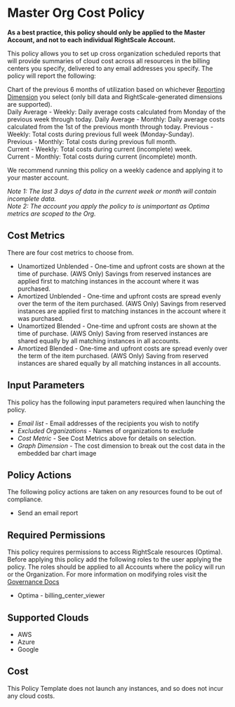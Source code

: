 # Master Org Cost Policy

**As a best practice, this policy should only be applied to the Master Account, and not to each individual RightScale Account.**

This policy allows you to set up cross organization scheduled reports that will provide summaries of cloud cost across all resources in the billing centers you specify, delivered to any email addresses you specify. The policy will report the following:

Chart of the previous 6 months of utilization based on whichever [Reporting Dimension](https://docs.rightscale.com/optima/reference/rightscale_dimensions.html) you select (only bill data and RightScale-generated dimensions are supported).  
Daily Average - Weekly: Daily average costs calculated from Monday of the previous week through today.
Daily Average - Monthly: Daily average costs calculated from the 1st of the previous month through today.
Previous - Weekly: Total costs during previous full week (Monday-Sunday).  
Previous - Monthly: Total costs during previous full month.  
Current - Weekly: Total costs during current (incomplete) week.  
Current - Monthly: Total costs during current (incomplete) month.  

We recommend running this policy on a weekly cadence and applying it to your master account.

_Note 1: The last 3 days of data in the current week or month will contain incomplete data._  
_Note 2: The account you apply the policy to is unimportant as Optima metrics are scoped to the Org._

## Cost Metrics

There are four cost metrics to choose from.

- Unamortized Unblended - One-time and upfront costs are shown at the time of purchase. (AWS Only) Savings from reserved instances are applied first to matching instances in the account where it was purchased.
- Amortized Unblended - One-time and upfront costs are spread evenly over the term of the item purchased. (AWS Only) Savings from reserved instances are applied first to matching instances in the account where it was purchased.
- Unamortized Blended - One-time and upfront costs are shown at the time of purchase. (AWS Only) Saving from reserved instances are shared equally by all matching instances in all accounts.
- Amortized Blended - One-time and upfront costs are spread evenly over the term of the item purchased. (AWS Only) Saving from reserved instances are shared equally by all matching instances in all accounts.

## Input Parameters

This policy has the following input parameters required when launching the policy.

- *Email list* - Email addresses of the recipients you wish to notify
- *Excluded Organizations* - Names of organizations to exclude
- *Cost Metric* -  See Cost Metrics above for details on selection.
- *Graph Dimension* - The cost dimension to break out the cost data in the embedded bar chart image

## Policy Actions

The following policy actions are taken on any resources found to be out of compliance.

- Send an email report

## Required Permissions

This policy requires permissions to access RightScale resources (Optima).  Before applying this policy add the following roles to the user applying the policy.  The roles should be applied to all Accounts where the policy will run or the Organization. For more information on modifying roles visit the [Governance Docs](https://docs.rightscale.com/cm/ref/user_roles.html)

- Optima - billing_center_viewer

## Supported Clouds

- AWS
- Azure
- Google

## Cost

This Policy Template does not launch any instances, and so does not incur any cloud costs.
